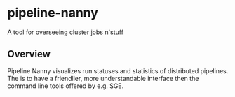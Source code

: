 pipeline-nanny
==============

A tool for overseeing cluster jobs n'stuff


Overview
--------
Pipeline Nanny visualizes run statuses and statistics of distributed pipelines. The is to have a friendlier, more understandable interface then the command line tools offered by e.g. SGE.
